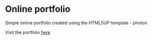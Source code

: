 <h1>Online portfolio</h1>

Simple online portfolio created using the HTML5UP template - photon

Visit the portfolio <a href="https://plosslaw.github.io/portfolio">here</a>
